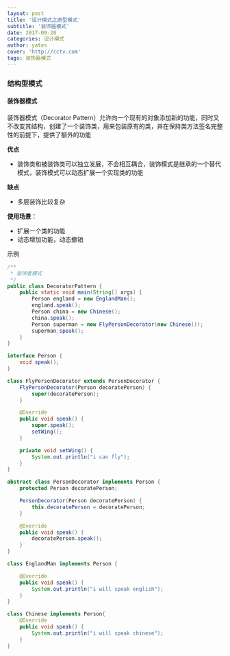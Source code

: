 ```yaml
---
layout: post
title: '设计模式之原型模式'
subtitle: '装饰器模式'
date: 2017-09-28
categories: 设计模式
author: yates
cover: 'http://cctv.com'
tags: 装饰器模式
---
```



### 结构型模式
#### 装饰器模式
装饰器模式（Decorator Pattern）允许向一个现有的对象添加新的功能，同时又不改变其结构，创建了一个装饰类，用来包装原有的类，并在保持类方法签名完整性的前提下，提供了额外的功能

**优点** 

- 装饰类和被装饰类可以独立发展，不会相互耦合，装饰模式是继承的一个替代模式，装饰模式可以动态扩展一个实现类的功能

**缺点**

- 多层装饰比较复杂

**使用场景**：  

- 扩展一个类的功能
- 动态增加功能，动态撤销

示例
```java
/**
 * 装饰者模式
 */
public class DecoratorPattern {
    public static void main(String[] args) {
        Person england = new EnglandMan();
        england.speak();
        Person china = new Chinese();
        china.speak();
        Person superman = new FlyPersonDecorator(new Chinese());
        superman.speak();
    }
}

interface Person {
    void speak();
}

class FlyPersonDecorator extends PersonDecorator {
    FlyPersonDecorator(Person decoratePerson) {
        super(decoratePerson);
    }

    @Override
    public void speak() {
        super.speak();
        setWing();
    }

    private void setWing() {
        System.out.println("i can fly");
    }
}

abstract class PersonDecorator implements Person {
    protected Person decoratePerson;

    PersonDecorator(Person decoratePerson) {
        this.decoratePerson = decoratePerson;
    }

    @Override
    public void speak() {
        decoratePerson.speak();
    }
}

class EnglandMan implements Person {

    @Override
    public void speak() {
        System.out.println("i will speak english");
    }
}

class Chinese implements Person{
    @Override
    public void speak() {
        System.out.println("i will speak chinese");
    }
}
```